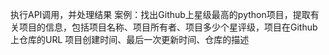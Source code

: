 执行API调用，并处理结果
案例：找出Github上星级最高的python项目，提取有关项目的信息，包括项目名称、项目所有者、项目多少个星评级，项目在Github上仓库的URL
项目创建时间、最后一次更新时间、仓库的描述